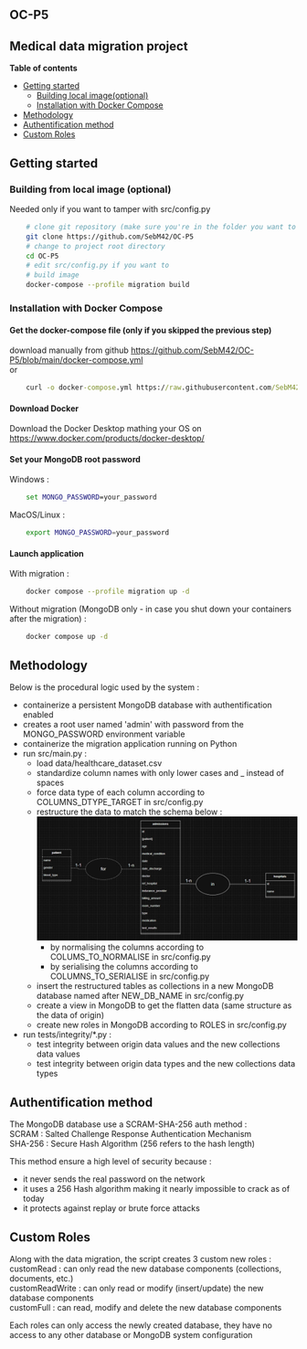 ## OC-P5

## Medical data migration project

**Table of contents**

- [Getting started](#getting-started)
	- [Building local image(optional)](#building-from-local-image-optional)
	- [Installation with Docker Compose](#installation-with-docker-compose)
- [Methodology](#methodology)
- [Authentification method](#authentification-method)
- [Custom Roles](#custom-roles)

## Getting started

### Building from local image (optional)
Needed only if you want to tamper with src/config.py
```bash
    # clone git repository (make sure you're in the folder you want to put the aplication in)
    git clone https://github.com/SebM42/OC-P5
    # change to project root directory
    cd OC-P5
    # edit src/config.py if you want to
    # build image
    docker-compose --profile migration build
```

### Installation with Docker Compose
#### Get the docker-compose file (only if you skipped the previous step)
download manually from github https://github.com/SebM42/OC-P5/blob/main/docker-compose.yml  
or  
```cmd
    curl -o docker-compose.yml https://raw.githubusercontent.com/SebM42/OC-P5/refs/heads/main/docker-compose.yml
```

#### Download Docker
Download the Docker Desktop mathing your OS on https://www.docker.com/products/docker-desktop/

#### Set your MongoDB root password
Windows :
```cmd
    set MONGO_PASSWORD=your_password
```

MacOS/Linux :
```bash
    export MONGO_PASSWORD=your_password
```

#### Launch application
With migration :
```bash
    docker compose --profile migration up -d
```

Without migration (MongoDB only - in case you shut down your containers after the migration) : 
```bash
    docker compose up -d
```

## Methodology
Below is the procedural logic used by the system :
- containerize a persistent MongoDB database with authentification enabled
- creates a root user named 'admin' with password from the MONGO_PASSWORD environment variable
- containerize the migration application running on Python
- run src/main.py :
	- load data/healthcare_dataset.csv
	- standardize column names with only lower cases and _ instead of spaces
	- force data type of each column according to COLUMNS_DTYPE_TARGET in src/config.py
	- restructure the data to match the schema below :
	![banner](docs/img/schema.jpg)
		- by normalising the columns according to COLUMS_TO_NORMALISE in src/config.py
		- by serialising the columns according to COLUMNS_TO_SERIALISE in src/config.py
	- insert the restructured tables as collections in a new MongoDB database named after NEW_DB_NAME in src/config.py
	- create a view in MongoDB to get the flatten data (same structure as the data of origin)
	- create new roles in MongoDB according to ROLES in src/config.py
- run tests/integrity/*.py :
	- test integrity between origin data values and the new collections data values
	- test integrity between origin data types and the new collections data types

## Authentification method
The MongoDB database use a SCRAM-SHA-256 auth method :  
SCRAM : Salted Challenge Response Authentication Mechanism  
SHA-256 : Secure Hash Algorithm (256 refers to the hash length)  

This method ensure a high level of security because :
- it never sends the real password on the network
- it uses a 256 Hash algorithm making it nearly impossible to crack as of today
- it protects against replay or brute force attacks

## Custom Roles
Along with the data migration, the script creates 3 custom new roles :  
customRead : can only read the new database components (collections, documents, etc.)  
customReadWrite : can only read or modify (insert/update) the new database components  
customFull : can read, modify and delete the new database components  

Each roles can only access the newly created database, they have no access to any other database or MongoDB system configuration
